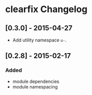 # clearfix Changelog

## [0.3.0] - 2015-04-27

* Add utility namespace `u-`.

##  [0.2.8] - 2015-02-17

### Added
- module dependencies
- module namespacing
